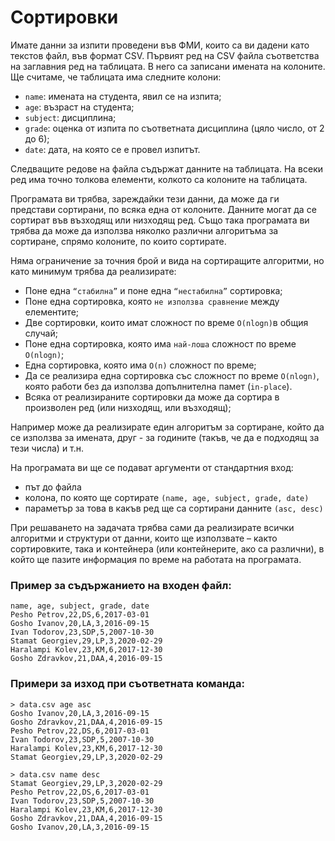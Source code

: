 # Сортировки
Имате данни за изпити проведени във ФМИ, които са ви дадени като текстов файл, във формат CSV. Първият ред на CSV файла съответства на заглавния ред на таблицата. В него са записани имената на колоните. Ще считаме, че таблицата има следните колони:
*   `name`: имената на студента, явил се на изпита;
*   `age`: възраст на студента;
*   `subject`: дисциплина;
*   `grade`: оценка от изпита по съответната дисциплина (цяло число, от 2 до 6);
*   `date`: дата, на която се е провел изпитът.

Следващите редове на файла съдържат данните на таблицата. На всеки ред има точно толкова елементи, колкото са колоните на таблицата.

Програмата ви трябва, зареждайки тези данни, да може да ги представи сортирани, по всяка една от колоните. Данните могат да се сортират във възходящ или низходящ ред. Също така програмата ви трябва да може да използва няколко различни алгоритъма за сортиране, спрямо колоните, по които сортирате.

Няма ограничение за точния брой и вида на сортиращите алгоритми, но като минимум трябва да реализирате:

*   Поне една `“стабилна”` и поне една `“нестабилна”` сортировка;
*   Поне една сортировка, която `не използва сравнение` между елементите;
*   Две сортировки, които имат сложност по време `O(nlogn)`в общия случай;
*   Поне една сортировка, която има `най-лоша` сложност по време `O(nlogn)`;
*   Една сортировка, която има `O(n)` сложност по време;
*   Да се реализира една сортировка със сложност по време `O(nlogn)`, която  работи без да използва допълнителна памет (`in-place`).
*   Всяка от реализираните сортировки да може да сортира в произволен ред (или низходящ, или възходящ);

Например може да реализирате един алгоритъм за сортиране, който да се използва за имената, друг - за годините (такъв, че да е подходящ за тези числа) и т.н.

На програмата ви ще се подават аргументи от стандартния вход: 
*   път до файла 
*   колона, по която ще сортирате `(name, age, subject, grade, date)`
*   параметър за това в какъв ред ще са сортирани данните `(asc, desc)`

При решаването на задачата трябва сами да реализирате всички алгоритми и структури от данни, които ще използвате – както сортировките, така и контейнера (или контейнерите, ако са различни), в който ще пазите информация по време на работата на програмата.

### Пример за съдържанието на входен файл:
```
name, age, subject, grade, date
Pesho Petrov,22,DS,6,2017-03-01
Gosho Ivanov,20,LA,3,2016-09-15
Ivan Todorov,23,SDP,5,2007-10-30
Stamat Georgiev,29,LP,3,2020-02-29
Haralampi Kolev,23,KM,6,2017-12-30
Gosho Zdravkov,21,DAA,4,2016-09-15
```
### Примери за изход при съответната команда:
```
> data.csv age asc
Gosho Ivanov,20,LA,3,2016-09-15
Gosho Zdravkov,21,DAA,4,2016-09-15
Pesho Petrov,22,DS,6,2017-03-01
Ivan Todorov,23,SDP,5,2007-10-30
Haralampi Kolev,23,KM,6,2017-12-30
Stamat Georgiev,29,LP,3,2020-02-29

> data.csv name desc
Stamat Georgiev,29,LP,3,2020-02-29
Pesho Petrov,22,DS,6,2017-03-01
Ivan Todorov,23,SDP,5,2007-10-30
Haralampi Kolev,23,KM,6,2017-12-30
Gosho Zdravkov,21,DAA,4,2016-09-15
Gosho Ivanov,20,LA,3,2016-09-15
```
